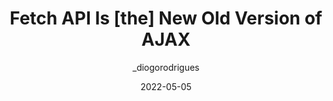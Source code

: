 ---
author: _diogorodrigues
date: 2022-05-05
draft: true
permalink: false
publisher: thepracticaldev
tags:
  - javascript
  - apis
  - meta
target_url: https://dev.to/diogorodrigues/fetch-api-is-new-old-version-of-ajax-1m14
title: Fetch API Is [the] New Old Version of AJAX
---